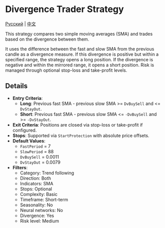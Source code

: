 # Divergence Trader Strategy
[Русский](README_ru.md) | [中文](README_cn.md)

This strategy compares two simple moving averages (SMA) and trades based on the divergence between them.

It uses the difference between the fast and slow SMA from the previous candle as a divergence measure. If this divergence is positive but within a specified range, the strategy opens a long position. If the divergence is negative and within the mirrored range, it opens a short position. Risk is managed through optional stop-loss and take-profit levels.

## Details

- **Entry Criteria**:
  - **Long**: Previous fast SMA - previous slow SMA >= `DvBuySell` and <= `DvStayOut`.
  - **Short**: Previous fast SMA - previous slow SMA <= `-DvBuySell` and >= `-DvStayOut`.
- **Exit Criteria**: Positions are closed via stop-loss or take-profit if configured.
- **Stops**: Supported via `StartProtection` with absolute price offsets.
- **Default Values**:
  - `FastPeriod` = 7
  - `SlowPeriod` = 88
  - `DvBuySell` = 0.0011
  - `DvStayOut` = 0.0079
- **Filters**:
  - Category: Trend following
  - Direction: Both
  - Indicators: SMA
  - Stops: Optional
  - Complexity: Basic
  - Timeframe: Short-term
  - Seasonality: No
  - Neural networks: No
  - Divergence: Yes
  - Risk level: Medium

